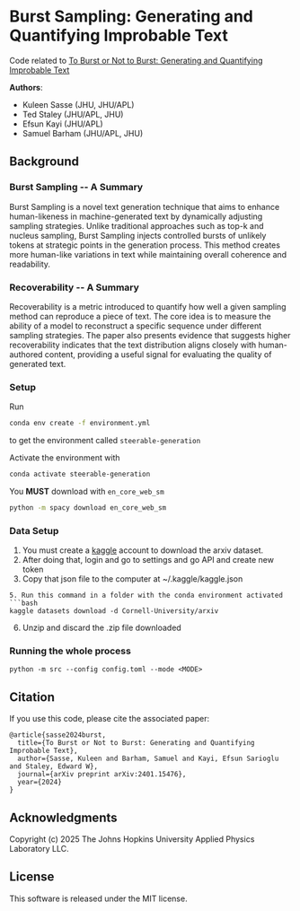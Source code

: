 # Burst Sampling: Generating and Quantifying Improbable Text

Code related to [To Burst or Not to Burst: Generating and Quantifying Improbable Text](https://arxiv.org/pdf/2401.15476)

**Authors**:
- Kuleen Sasse (JHU, JHU/APL)
- Ted Staley (JHU/APL, JHU)
- Efsun Kayi (JHU/APL)
- Samuel Barham (JHU/APL, JHU)

## Background

### Burst Sampling -- A Summary
Burst Sampling is a novel text generation technique that aims to enhance human-likeness in machine-generated text by dynamically adjusting sampling strategies. Unlike traditional approaches such as top-k and nucleus sampling, Burst Sampling injects controlled bursts of unlikely tokens at strategic points in the generation process. This method creates more human-like variations in text while maintaining overall coherence and readability.

### Recoverability -- A Summary
Recoverability is a metric introduced to quantify how well a given sampling method can reproduce a piece of text. The core idea is to measure the ability of a model to reconstruct a specific sequence under different sampling strategies. The paper also presents evidence that suggests higher recoverability indicates that the text distribution aligns closely with human-authored content, providing a useful signal for evaluating the quality of generated text. 

### Setup

Run 
```bash
conda env create -f environment.yml
```
to get the environment called `steerable-generation`

Activate the environment with 
```bash
conda activate steerable-generation
```

You **MUST** download with `en_core_web_sm`
```bash
python -m spacy download en_core_web_sm
```

### Data Setup
1. You must create a [kaggle](https://www.kaggle.com/) account to download the arxiv dataset.
2. After doing that, login and go to settings and go API and create new token 
3. Copy that json file to the computer at ~/.kaggle/kaggle.json
```
5. Run this command in a folder with the conda environment activated
```bash 
kaggle datasets download -d Cornell-University/arxiv
```
6. Unzip and discard the .zip file downloaded

### Running the whole process
```
python -m src --config config.toml --mode <MODE>
```

## Citation

If you use this code, please cite the associated paper:

```
@article{sasse2024burst,
  title={To Burst or Not to Burst: Generating and Quantifying Improbable Text},
  author={Sasse, Kuleen and Barham, Samuel and Kayi, Efsun Sarioglu and Staley, Edward W},
  journal={arXiv preprint arXiv:2401.15476},
  year={2024}
}
```

## Acknowledgments

Copyright (c) 2025 The Johns Hopkins University Applied Physics Laboratory LLC.

## License

This software is released under the MIT license.
